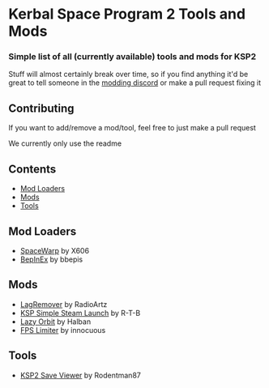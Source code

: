 # Kerbal Space Program 2 Tools and Mods
### Simple list of all (currently available) tools and mods for KSP2
Stuff will almost certainly break over time, so if you find anything it'd be great to tell someone in the [modding discord](https://discord.gg/3D7Yj9SJ8n) or make a pull request fixing it

## Contributing
If you want to add/remove a mod/tool, feel free to just make a pull request

We currently only use the readme

## Contents
- [Mod Loaders](#mod-loaders)
- [Mods](#mods)
- [Tools](#tools)

## Mod Loaders
- [SpaceWarp](https://github.com/X606/SpaceWarp) by X606
- [BepInEx](https://spacedock.info/mod/3255/BepInEx%20for%20KSP%202) by bbepis

## Mods
- [LagRemover](https://spacedock.info/mod/3256/LagRemover) by RadioArtz
- [KSP Simple Steam Launch](https://github.com/R-T-B/KSSL) by R-T-B
- [Lazy Orbit](https://spacedock.info/mod/3258/Lazy%20Orbit) by Halban
- [FPS Limiter](https://spacedock.info/mod/3259/FPS%20Limiter) by innocuous

## Tools
- [KSP2 Save Viewer](https://ksp-2-save-viewer.likesdinosaurs.com/) by Rodentman87
